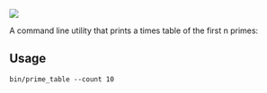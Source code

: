 ![](http://fc06.deviantart.net/fs71/i/2011/194/6/d/octopus_prime_con_sketch_by_netherflux-d3o2kc5.jpg)

A command line utility that prints a times table of the first n primes:

## Usage
`bin/prime_table --count 10`
